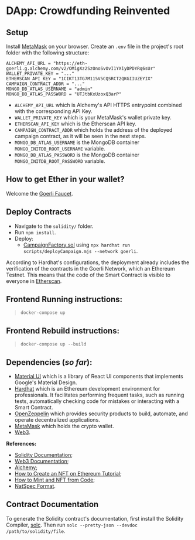 # DApp: Crowdfunding Reinvented

## Setup

Install [MetaMask](https://metamask.io/) on your browser. Create an `.env` file in the project's root folder with the following structure:

```
ALCHEMY_API_URL = "https://eth-goerli.g.alchemy.com/v2/OMigXz2SzOnoSvOvI1YXiyDPDYRq6sUr"
WALLET_PRIVATE_KEY = "..."
ETHERSCAN_API_KEY = "1CIKT13TG7M115V5CQSRCT2QKGIIUZEYIX"
CAMPAIGN_CONTRACT_ADDR = "..."
MONGO_DB_ATLAS_USERNAME = "admin"
MONGO_DB_ATLAS_PASSWORD = "UTJtbKxUzoxQ3arP"
```

- `ALCHEMY_API_URL` which is Alchemy's API HTTPS entrypoint combined with the corresponding API Key.
- `WALLET_PRIVATE_KEY` which is your MetaMask's wallet private key.
- `ETHERSCAN_API_KEY` which is the Etherscan API key.
- `CAMPAIGN_CONTRACT_ADDR` which holds the address of the deployed campaign contract, as it will be seen in the next steps.
- `MONGO_DB_ATLAS_USERNAME` is the MongoDB container `MONGO_INITDB_ROOT_USERNAME` variable.
- `MONGO_DB_ATLAS_PASSWORD` is the MongoDB container `MONGO_INITDB_ROOT_PASSWORD` variable.
## How to get Ether in your wallet?

Welcome the [Goerli Faucet](https://goerlifaucet.com/).
## Deploy Contracts

- Navigate to the `solidity/` folder. 
- Run `npm install`.
- Deploy:
    - [CampaignFactory.sol](./solidity/contracts/CampaignFactory.sol) using `npx hardhat run scripts/deployCampaign.mjs --network goerli`.

According to Hardhat's configurations, the deployment already includes the verification of the contracts in the Goerli Network, which an Ethereum Testnet. This means that the code of the Smart Contract is visible to everyone in [Etherscan](https://goerli.etherscan.io/).

## Frontend Running instructions:

> `docker-compose up`

## Frontend Rebuild instructions:

> `docker-compose up --build`

## Dependencies (*so far*):

- [Material UI](https://mui.com/material-ui/getting-started/overview/) which is a library of React UI components that implements Google's Material Design.
- [Hardhat](https://hardhat.org/) which is an Ethereum development environment for professionals. It facilitates performing frequent tasks, such as running tests, automatically checking code for mistakes or interacting with a Smart Contract.
- [OpenZeppelin](https://www.openzeppelin.com/) which provides security products to build, automate, and operate decentralized applications.
- [MetaMask](https://metamask.io/) which holds the crypto wallet.
- [Web3](https://web3js.readthedocs.io/en/v1.8.1/).

**References:**
- [Solidity Documentation](https://docs.soliditylang.org/en/v0.8.17/index.html);
- [Web3 Documentation](https://web3js.readthedocs.io/en/v1.8.1/);
- [Alchemy](https://dashboard.alchemy.com/);
- [How to Create an NFT on Ethereum Tutorial](https://docs.alchemy.com/docs/how-to-create-an-nft#step-3-add-goerlieth-from-a-faucet);
- [How to Mint and NFT from Code](https://docs.alchemy.com/docs/how-to-mint-an-nft-from-code);
- [NatSpec Format](https://docs.soliditylang.org/en/develop/natspec-format.html).

## Contract Documentation

To generate the Solidity contract's documentation, first install the Solidity Compiler, [solc](https://docs.soliditylang.org/en/v0.8.17/installing-solidity.html#clone-the-repository). Then run `solc --pretty-json --devdoc /path/to/solidity/file`.